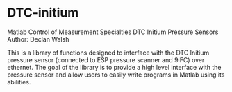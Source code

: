 # DTC-initium
Matlab Control of Measurement Specialties DTC Initium Pressure Sensors
Author: Declan Walsh

This is a library of functions designed to interface with the DTC Initium pressure sensor (connected to ESP pressure scanner and 9IFC) over ethernet.
The goal of the library is to provide a high level interface with the pressure sensor and allow users to easily write programs in Matlab using its abilities.